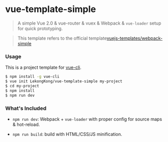 # vue-template-simple
> A simple Vue 2.0 & vue-router & vuex & Webpack & `vue-loader` setup for quick prototyping.

> This template refers to the official template[vuejs-templates/webpack-simple](https://github.com/vuejs-templates/webpack-simple)

### Usage

This is a project template for [vue-cli](https://github.com/vuejs/vue-cli).

``` bash
$ npm install -g vue-cli
$ vue init LekongKong/vue-template-simple my-project
$ cd my-project
$ npm install
$ npm run dev
```

### What's Included

- `npm run dev`: Webpack + `vue-loader` with proper config for source maps & hot-reload.

- `npm run build`: build with HTML/CSS/JS minification.

